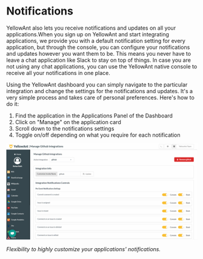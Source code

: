 # Notifications

YellowAnt also lets you receive notifications and updates on all your applications.When you sign up on YellowAnt and start integrating applications, we provide you with a default notification setting for every application, but through the console, you can configure your notifications and updates however you want them to be. This means you never have to leave a chat application like Slack to stay on top of things. In case you are not using any chat applications, you can use the YellowAnt native console to receive all your notifications in one place.

Using the YellowAnt dashboard you can simply navigate to the particular integration and change the settings for the notifications and updates. It's a very simple process and takes care of personal preferences. Here's how to do it:

1. Find the application in the Applications Panel of the Dashboard
2. Click on "Manage" on the application card 
3. Scroll down to the notifications settings
4. Toggle on/off depending on what you require for each notification

![](.gitbook/assets/image%20%2838%29.png)

_Flexibility to highly customize your applications' notifications._

